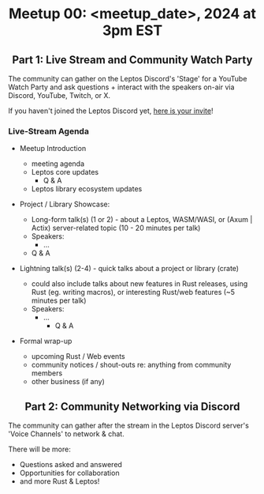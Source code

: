 <div align="center">

# Meetup 00: <meetup_date>, 2024 at 3pm EST

## Part 1: Live Stream and Community Watch Party

</div>

The community can gather on the Leptos Discord's 'Stage' for a YouTube Watch Party and ask questions + interact with the speakers on-air via Discord, YouTube, Twitch, or X.

If you haven't joined the Leptos Discord yet, [here is your invite](https://discord.gg/x8NhWWYTV2)!


### Live-Stream Agenda

- Meetup Introduction
	- meeting agenda
	- Leptos core updates
		- Q & A
	- Leptos library ecosystem updates


- Project / Library Showcase:
	- Long-form talk(s) (1 or 2) - about a Leptos, WASM/WASI, or (Axum | Actix) server-related topic (10 - 20 minutes per talk)
	- Speakers:
		- ...
	- Q & A


- Lightning talk(s) (2-4) - quick talks about a project or library (crate)
	- could also include talks about new features in Rust releases, using Rust (eg. writing macros), or interesting Rust/web features (~5 minutes per talk)
	- Speakers:
		- ...
			- Q & A


- Formal wrap-up
	- upcoming Rust / Web events
	- community notices / shout-outs re: anything from community members
	- other business (if any)


<div align="center">

## Part 2: Community Networking via Discord

</div>


The community can gather after the stream in the Leptos Discord server's 'Voice Channels' to network & chat.

There will be more:
- Questions asked and answered
- Opportunities for collaboration
- and more Rust & Leptos!
